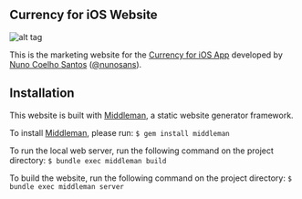 ## Currency for iOS Website

![alt tag](http://i.imgur.com/MgCOzHu.jpg)

This is the marketing website for the [Currency for iOS App](https://itunes.apple.com/app/currency-simple-currency-calculator/id1109685198?mt=8) developed by [Nuno Coelho Santos](http://nunocoelhosantos.com/) ([@nunosans](http://github.com/nunosans)).

## Installation

This website is built with [Middleman](https://middlemanapp.com), a static website generator framework.

To install [Middleman](https://middlemanapp.com), please run:
```$ gem install middleman```

To run the local web server, run the following command on the project directory:
```$ bundle exec middleman build```

To build the website, run the following command on the project directory:
```$ bundle exec middleman server```
